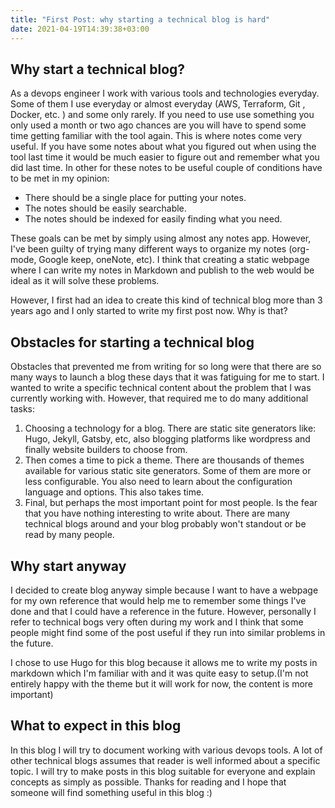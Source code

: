 ```yaml
---
title: "First Post: why starting a technical blog is hard"
date: 2021-04-19T14:39:38+03:00
---
```


## Why start a technical blog?

As a devops engineer I work with various tools and technologies everyday. Some of them I use everyday or almost everyday (AWS, Terraform, Git , Docker, etc. ) and some only rarely. If you need to use  use something you only used a month or two ago chances are you will have to spend some time getting familiar with the tool again. This is where notes come very useful. If you have some notes about what you figured out when using the tool last time it would be much easier to figure out and remember what you did last time. In other for these notes to be useful couple of conditions have to be met in my opinion:

- There should be a single place for putting your notes.
- The notes should be easily searchable.
- The notes should be indexed for easily finding what you need.

These goals can be met by simply using almost any notes app. However, I\'ve been guilty of trying many different ways to organize my notes (org-mode, Google keep, oneNote, etc). I think that creating a static webpage where I can write my notes in Markdown and publish to the web would be ideal as it will solve these problems.

However, I first had an idea to create this kind of technical blog more than 3 years ago and I only started to write my first post now. Why is that?

## Obstacles for starting a technical blog

Obstacles that prevented me from writing for so long were that there are so many ways to launch a blog these days that it was fatiguing for me to start. I wanted to write a specific technical content about the problem that I was currently working with. However, that required me to do many additional tasks:

1. Choosing a technology for a blog. There are static site generators like: Hugo, Jekyll, Gatsby, etc, also blogging platforms like wordpress and finally website builders to choose from.
2. Then comes a time to pick a theme. There are thousands of themes available for various static site generators. Some of them are more or less configurable. You also need to learn about the configuration language and options. This also takes time.
3. Final, but perhaps the most important point for most people. Is the fear that you have nothing interesting to write about. There are many technical blogs around and your blog probably won\'t standout or be read by many people.

## Why start anyway

I decided to create blog anyway simple because I want to have a webpage for my own reference that would help me to remember some things I\'ve done and that I could have a reference in the future. However, personally I refer to technical bogs very often during my work and I think that some people might find some of the post useful if they run into similar problems in the future.

I chose to use Hugo for this blog because it allows me to write my posts in markdown which I\'m familiar with and it was quite easy to setup.(I\'m not entirely happy with the  theme but it will work for now, the content is more important)

## What to expect in this blog

In this blog I will try to document working with various devops tools. A lot of other technical blogs assumes that reader is well informed about a specific topic. I will try to make posts in this blog suitable for everyone and explain concepts as simply as possible.
Thanks for reading and I hope that someone will find something useful in this blog :)
